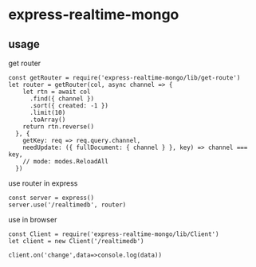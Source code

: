 # express-realtime-mongo

## usage

get router

```
const getRouter = require('express-realtime-mongo/lib/get-route')
let router = getRouter(col, async channel => {
    let rtn = await col
      .find({ channel })
      .sort({ created: -1 })
      .limit(10)
      .toArray()
    return rtn.reverse()
  }, {
    getKey: req => req.query.channel,
    needUpdate: ({ fullDocument: { channel } }, key) => channel === key,
    // mode: modes.ReloadAll
  })
```

use router in express

```
const server = express()
server.use('/realtimedb', router)
```

use in browser

```
const Client = require('express-realtime-mongo/lib/Client')
let client = new Client('/realtimedb')

client.on('change',data=>console.log(data))
```